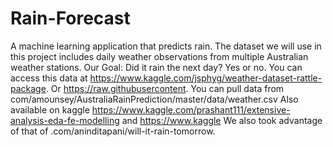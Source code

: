 # Rain-Forecast
A machine learning application that predicts rain.
The dataset we will use in this project includes daily weather observations from multiple Australian weather stations. Our Goal: Did it rain the next day? Yes or no. You can access this data at https://www.kaggle.com/jsphyg/weather-dataset-rattle-package. Or https://raw.githubusercontent.
You can pull data from com/amounsey/AustraliaRainPrediction/master/data/weather.csv Also available on kaggle https://www.kaggle.com/prashant111/extensive-analysis-eda-fe-modelling and https://www.kaggle We also took advantage of that of .com/aninditapani/will-it-rain-tomorrow.
